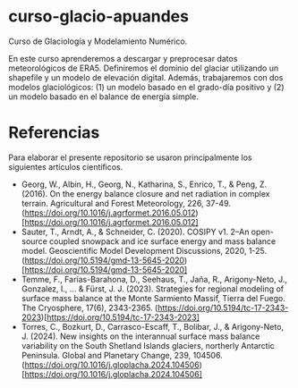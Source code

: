 # curso-glacio-apuandes

Curso de Glaciología y Modelamiento Numérico. 

En este curso aprenderemos a descargar y preprocesar datos meteorológicos de ERA5. Definiremos el dominio del glaciar utilizando un shapefile y un modelo de elevación digital. Además, trabajaremos con dos modelos glaciológicos: (1) un modelo basado en el grado-día positivo y (2) un modelo basado en el balance de energía simple.

# Referencias

Para elaborar el presente repositorio se usaron principalmente los siguientes artículos científicos.

* Georg, W., Albin, H., Georg, N., Katharina, S., Enrico, T., & Peng, Z. (2016). On the energy balance closure and net radiation in complex terrain. Agricultural and Forest Meteorology, 226, 37-49. (https://doi.org/10.1016/j.agrformet.2016.05.012)[https://doi.org/10.1016/j.agrformet.2016.05.012]
* Sauter, T., Arndt, A., & Schneider, C. (2020). COSIPY v1. 2–An open-source coupled snowpack and ice surface energy and mass balance model. Geoscientific Model Development Discussions, 2020, 1-25. (https://doi.org/10.5194/gmd-13-5645-2020)[https://doi.org/10.5194/gmd-13-5645-2020]
* Temme, F., Farías-Barahona, D., Seehaus, T., Jaña, R., Arigony-Neto, J., Gonzalez, I., ... & Fürst, J. J. (2023). Strategies for regional modeling of surface mass balance at the Monte Sarmiento Massif, Tierra del Fuego. The Cryosphere, 17(6), 2343-2365. (https://doi.org/10.5194/tc-17-2343-2023)[https://doi.org/10.5194/tc-17-2343-2023]
* Torres, C., Bozkurt, D., Carrasco-Escaff, T., Bolibar, J., & Arigony-Neto, J. (2024). New insights on the interannual surface mass balance variability on the South Shetland Islands glaciers, northerly Antarctic Peninsula. Global and Planetary Change, 239, 104506. (https://doi.org/10.1016/j.gloplacha.2024.104506)[https://doi.org/10.1016/j.gloplacha.2024.104506]
